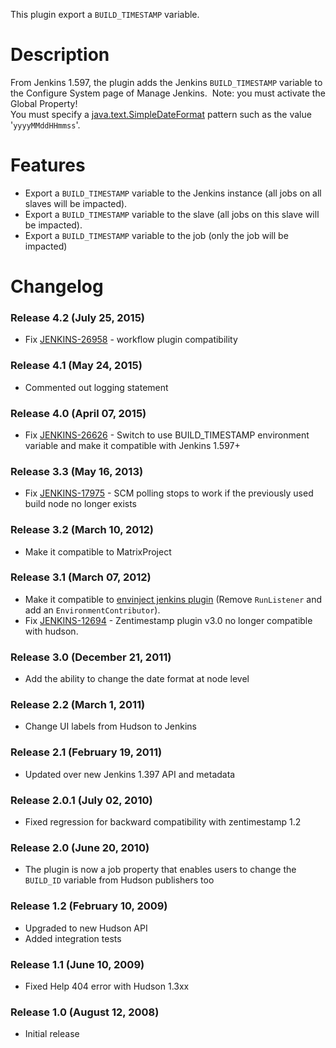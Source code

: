 This plugin export a `BUILD_TIMESTAMP` variable.

# Description

From Jenkins 1.597, the plugin adds the Jenkins `BUILD_TIMESTAMP`
variable to the Configure System page of Manage Jenkins.  Note: you must
activate the Global Property!  
You must specify a
[java.text.SimpleDateFormat](http://java.sun.com/javase/6/docs/api/java/text/SimpleDateFormat.html)
pattern such as the value '`yyyyMMddHHmmss`'.

# Features

-   Export a `BUILD_TIMESTAMP` variable to the Jenkins instance (all
    jobs on all slaves will be impacted).
-   Export a `BUILD_TIMESTAMP` variable to the slave (all jobs on this
    slave will be impacted).
-   Export a `BUILD_TIMESTAMP` variable to the job (only the job will be
    impacted)

# Changelog

### Release 4.2 (July 25, 2015)

-   Fix
    [JENKINS-26958](https://issues.jenkins-ci.org/browse/JENKINS-26958) -
    workflow plugin compatibility

### Release 4.1 (May 24, 2015)

-   Commented out logging statement

### Release 4.0 (April 07, 2015)

-   Fix
    [JENKINS-26626](https://issues.jenkins-ci.org/browse/JENKINS-26626) -
    Switch to use BUILD\_TIMESTAMP environment variable and make it
    compatible with Jenkins 1.597+

### Release 3.3 (May 16, 2013)

-   Fix
    [JENKINS-17975](https://issues.jenkins-ci.org/browse/JENKINS-17975) -
    SCM polling stops to work if the previously used build node no
    longer exists

### Release 3.2 (March 10, 2012)

-   Make it compatible to MatrixProject

### Release 3.1 (March 07, 2012)

-   Make it compatible to [envinject jenkins
    plugin](http://localhost:8085/display/JENKINS/EnvInject+Plugin)
    (Remove `RunListener` and add an `EnvironmentContributor`).
-   Fix
    [JENKINS-12694](https://issues.jenkins-ci.org/browse/JENKINS-12694) -
    Zentimestamp plugin v3.0 no longer compatible with hudson.

### Release 3.0 (December 21, 2011)

-   Add the ability to change the date format at node level

### Release 2.2 (March 1, 2011)

-   Change UI labels from Hudson to Jenkins

### Release 2.1 (February 19, 2011)

-   Updated over new Jenkins 1.397 API and metadata

### Release 2.0.1 (July 02, 2010)

-   Fixed regression for backward compatibility with zentimestamp 1.2

### Release 2.0 (June 20, 2010)

-   The plugin is now a job property that enables users to change the
    `BUILD_ID` variable from Hudson publishers too

### Release 1.2 (February 10, 2009)

-   Upgraded to new Hudson API
-   Added integration tests

### Release 1.1 (June 10, 2009)

-   Fixed Help 404 error with Hudson 1.3xx

### Release 1.0 (August 12, 2008)

-   Initial release
